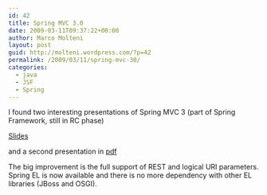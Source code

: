 ```yaml
---
id: 42
title: Spring MVC 3.0
date: 2009-03-11T09:37:22+00:00
author: Marco Molteni
layout: post
guid: http://molteni.wordpress.com/?p=42
permalink: /2009/03/11/spring-mvc-30/
categories:
  - java
  - JSF
  - Spring
---
```

I found two interesting presentations of Spring MVC 3 (part of Spring Framework, still in RC phase)
  
[Slides](http://www.slideshare.net/kensipe/spring-mvc-code-mash09-presentation)
   
and a second presentation in [pdf](www.devnexus.com/presentations/WhatsNewInSpring3.pdf)
  

  
The big improvement is the full support of REST and logical URI parameters. Spring EL is now available and there is no more dependency with other EL libraries (JBoss and OSGI).
